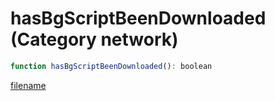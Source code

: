 # hasBgScriptBeenDownloaded (Category network)

```js
function hasBgScriptBeenDownloaded(): boolean
```

[filename](hasBgScriptBeenDownloaded_m.md ':include')